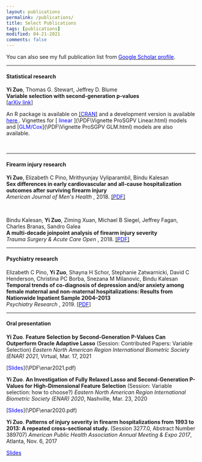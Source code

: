```yaml
---
layout: publications
permalink: /publications/
title: Select Publications
tags: [publications]
modified: 04-21-2021
comments: false
---
```



<p>
You can also see my full publication list from <a href="https://scholar.google.com/citations?user=3djXdpYAAAAJ&hl=en" target="_blank"><span style="color:blue;">Google Scholar profile</span></a>.
</p>

---
#### Statistical research

<p>
<b>Yi Zuo</b>, Thomas G. Stewart, Jeffrey D. Blume
<br><b>Variable selection with second-generation p-values</b><br>
<a href="https://arxiv.org/abs/2012.07941">[<span style="color:blue;">arXiv link</span>]</a> 
</p>

An R package is available on <a href="https://cran.r-project.org/package=ProSGPV">[<span style="color:blue;">CRAN</span>]</a> and a development version is available [<span style="color:blue;"> here </span>](https://github.com/zuoyi93/ProSGPV). Vignettes for [<span style="color:blue;"> linear </span>](\PDF\Vignette ProSGPV Linear.html) models and [<span style="color:blue;">GLM/Cox</span>](\PDF\Vignette ProSGPV GLM.html) models are also available. 

<br>

---
#### Firearm injury research


<p>
<b>Yi Zuo</b>, Elizabeth C Pino, Mrithyunjay Vyliparambil, Bindu Kalesan
<br><b>Sex differences in early cardiovascular and all-cause hospitalization outcomes after surviving firearm injury</b><br>
<i>American Journal of Men's Health</i> , 2018. <a href="https://journals.sagepub.com/doi/full/10.1177/1557988318761989">[<span style="color:blue;">PDF</span>]</a> 
</p>
<br>

<p>
Bindu Kalesan, <b>Yi Zuo</b>, Ziming Xuan, Michael B Siegel, Jeffrey Fagan, Charles Branas, Sandro Galea
<br><b>A multi-decade joinpoint analysis of firearm injury severity</b><br>
<i>Trauma Surgery & Acute Care Open</i> , 2018. <a href="https://tsaco.bmj.com/content/3/1/e000139?cpetoc=&utm_source=trendmd&utm_medium=cpc&utm_campaign=tsaco&utm_content=americas&utm_term=1-B">[<span style="color:blue;">PDF</span>]</a> 
</p>


---
#### Psychiatry research

<p>
Elizabeth C Pino, <b>Yi Zuo</b>, Shayna H Schor, Stephanie Zatwarnicki, David C Henderson, Christina PC Borba, Snezana M Milanovic, Bindu Kalesan  
<br><b>Temporal trends of co-diagnosis of depression and/or anxiety among female maternal and non-maternal hospitalizations: Results from Nationwide Inpatient Sample 2004–2013</b><br>
<i>Psychiatry Research</i> , 2019. <a href="https://www.sciencedirect.com/science/article/abs/pii/S0165178118307923">[<span style="color:blue;">PDF</span>]</a> 

</p>

---
#### Oral presentation

<p>
<b>Yi Zuo</b>. <b> 
Feature Selection by Second-Generation P-Values Can Outperform Oracle Adaptive Lasso</b> (Session: Contributed Papers: Variable Selection) <i>Eastern North American Region International Biometric Society (ENAR) 2021</i>, Virtual, Mar. 17, 2021  
</p>
[<span style="color:blue;">Slides</span>](\PDF\enar2021.pdf) 

<br>

<p>
<b>Yi Zuo</b>. <b> 
An Investigation of Fully Relaxed Lasso and Second-Generation P-Values for High-Dimensional Feature Selection</b> (Session: Variable selection: how to choose?) <i>Eastern North American Region International Biometric Society (ENAR) 2020</i>, Nashville, Mar. 23, 2020  
</p>
[<span style="color:blue;">Slides</span>](\PDF\enar2020.pdf) 

<br>

<p>
<b>Yi Zuo</b>. <b>Patterns of injury severity in firearm hospitalizations from 1993 to 2013: A repeated cross-sectional study.</b> (Session 3277.0, Abstract Number 389707) <i>American Public Health Association Annual Meeting & Expo 2017</i>, Atlanta, Nov. 6, 2017
</p>

[<span style="color:blue;">Slides</span>](\PDF\apha.pptx) 


